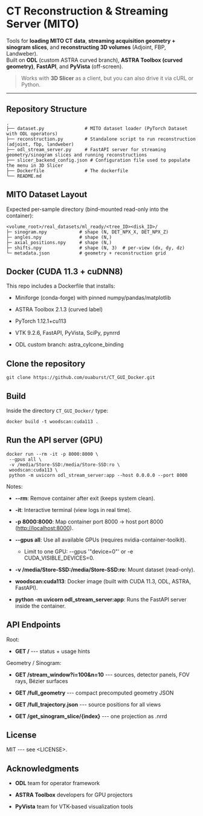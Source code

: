 # CT Reconstruction & Streaming Server (MITO)

Tools for **loading MITO CT data**, **streaming acquisition geometry + sinogram slices**, and **reconstructing 3D volumes** (Adjoint, FBP, Landweber).  
Built on **ODL** (custom ASTRA curved branch), **ASTRA Toolbox (curved geometry)**, **FastAPI**, and **PyVista** (off-screen).

> Works with **3D Slicer** as a client, but you can also drive it via cURL or Python.

---

## Repository Structure

    .
    ├── dataset.py               # MITO dataset loader (PyTorch Dataset with ODL operators)
    ├── reconstruction.py        # Standalone script to run reconstruction (adjoint, fbp, landweber)
    ├── odl_stream_server.py     # FastAPI server for streaming geometry/sinogram slices and running reconstructions
    ├── slicer_backend_config.json # Configuration file used to populate the menu in 3D Slicer
    ├── Dockerfile               # The dockerfile    
    └── README.md

## MITO Dataset Layout

Expected per-sample directory (bind-mounted read-only into the container):

    <volume_root>/real_datasets/ml_ready/<tree_ID><disk_ID>/
    ├─ sinogram.npy            # shape (N, DET_NPX_X, DET_NPX_Z)
    ├─ angles.npy              # shape (N,)
    ├─ axial_positions.npy     # shape (N,)
    ├─ shifts.npy              # shape (N, 3)  # per-view (dx, dy, dz)
    └─ metadata.json           # geometry + reconstruction grid

## Docker (CUDA 11.3 + cuDNN8)

This repo includes a Dockerfile that installs:

- Miniforge (conda-forge) with pinned numpy/pandas/matplotlib

- ASTRA Toolbox 2.1.3 (curved label)

- PyTorch 1.12.1+cu113

- VTK 9.2.6, FastAPI, PyVista, SciPy, pynrrd

- ODL custom branch: astra_cylcone_binding

## Clone the repository

    git clone https://github.com/ouaburst/CT_GUI_Docker.git

## Build


Inside the directory `CT_GUI_Docker/` type:

    docker build -t woodscan:cuda113 .

 ## Run the API server (GPU)   

    docker run --rm -it -p 8000:8000 \
     --gpus all \
     -v /media/Store-SSD:/media/Store-SSD:ro \
     woodscan:cuda113 \
     python -m uvicorn odl_stream_server:app --host 0.0.0.0 --port 8000

Notes:

-   **--rm**: Remove container after exit (keeps system clean).

-   **-it**: Interactive terminal (view logs in real time).

-   **-p 8000:8000**: Map container port 8000 → host port 8000 (<http://localhost:8000>).

-   **--gpus all**: Use all available GPUs (requires nvidia-container-toolkit).

    -   Limit to one GPU: --gpus '"device=0"' or -e CUDA_VISIBLE_DEVICES=0.

-   **-v /media/Store-SSD:/media/Store-SSD:ro**: Mount dataset (read-only).

-   **woodscan:cuda113**: Docker image (built with CUDA 11.3, ODL, ASTRA, FastAPI).

-   **python -m uvicorn odl_stream_server:app**: Runs the FastAPI server inside the container.

## API Endpoints ##

Root:

-   **GET /** --- status + usage hints

Geometry / Sinogram:

-   **GET /stream_window?i=100&n=10** --- sources, detector panels, FOV rays, Bézier surfaces

-   **GET /full_geometry** --- compact precomputed geometry JSON

-   **GET /full_trajectory.json** --- source positions for all views

-   **GET /get_sinogram_slice/{index}** --- one projection as .nrrd

## License ##

MIT --- see \<LICENSE>.

## Acknowledgments ##

-   **ODL** team for operator framework

-   **ASTRA Toolbox** developers for GPU projectors

-   **PyVista** team for VTK-based visualization tools